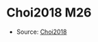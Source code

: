 <a name="material" />

# Choi2018 M26
<script type="application/ld+json">
  {
    "@context": "https://schema.org/",
    "@type": "ChemicalSubstance",
    "http://purl.org/dc/terms/conformsTo":
      {
        "@type": "CreativeWork",
        "@id": "https://bioschemas.org/profiles/ChemicalSubstance/0.4-RELEASE/"
      },
    "@id": "https://egonw.github.io/nanowiki/nanowiki537.html#material",
    "name": "Choi2018 M26",
    "sameAs": "http://127.0.0.1/mediawiki/index.php/Special:URIResolver/Choi2018_M26"
  }
</script>


* Source: [Choi2018](Choi2018.md)
